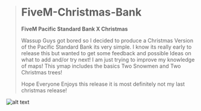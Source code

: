 > # FiveM-Christmas-Bank #
> 
> **FiveM Pacific Standard Bank X Christmas** 
> 
> Wassup Guys got bored so I decided to produce a Christmas Version of the Pacific Standard Bank its very simple. I know its really early to release this but wanted to get some feedback and possible Ideas on what to add and/or try next! I am just trying to improve my knowledge of maps! This ymap includes the basics Two Snowmen and Two Christmas trees! 
> 
> Hope Everyone Enjoys this release it is most definitely not my last christmas release!

![alt text](https://make-fligth-simps.great-aga.in/Qe8nRkGkJ5.jpg)

